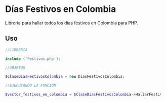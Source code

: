 # Días Festivos en Colombia

Libreria para hallar todos los días festivos en Colombia para PHP. 

## Uso

```php
//LIBRERIA

include ('Festivos.php');

//OBJETOS

$ClaseDiasFestivosColombia = new DiasFestivosColombia;

//EJECUTANDO LA FUNCIÓN

$vector_festivos_en_colombia = $ClaseDiasFestivosColombia->HallarFestivosEnAño($año);

```
